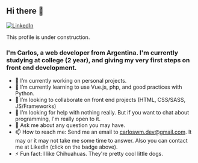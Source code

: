 <!-- https://metrics.lecoq.io/ -->

## Hi there 👋

<a href="https://www.linkedin.com/in/mubaidr"><img src="https://img.shields.io/badge/LinkedIn--_.svg?style=social&logo=linkedin" alt="LinkedIn"></a>

This profile is under construction.

### I'm Carlos, a web developer from Argentina. I'm currently studying at college (2 year), and giving my very first steps on front end development.

- 🔭 I’m currently working on personal projects.
- 🌱 I’m currently learning to use Vue.js, php, and good practices with Python.
- 👯 I’m looking to collaborate on front end projects (HTML, CSS/SASS, JS/Frameworks)
- 🤔 I’m looking for help with nothing really. But if you want to chat about programming, I'm really open to it.
- 💬 Ask me about any question you may have.
- 📫 How to reach me: Send me an email to carloswm.dev@gmail.com. It may or it may not take me some time to answer. Also you can contact me at LikedIn (click on the badge above).
- ⚡ Fun fact: I like Chihuahuas. They're pretty cool little dogs.

<!--
**carloswm85/carloswm85** is a ✨ _special_ ✨ repository because its `README.md` (this file) appears on your GitHub profile.
Here are some ideas to get you started:
- 🔭 I’m currently working on ...
- 🌱 I’m currently learning ...
- 👯 I’m looking to collaborate on ...
- 🤔 I’m looking for help with ...
- 💬 Ask me about ...
- 📫 How to reach me: ...
- 😄 Pronouns: ...
- ⚡ Fun fact: ...
-->
